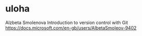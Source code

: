 # uloha
Alzbeta Smolenova
Introduction to version control with Git
https://docs.microsoft.com/en-gb/users/AlbetaSmoleov-9402
